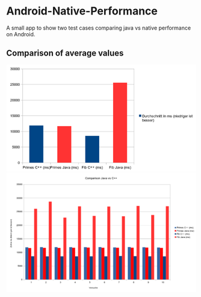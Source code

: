 # Android-Native-Performance
A small app to show two test cases comparing java vs native performance on Android.

## Comparison of average values
![Average](resources/comparison_average.png?raw=true "Average")
![All tests](resources/comparison_all.png?raw=true "All")
